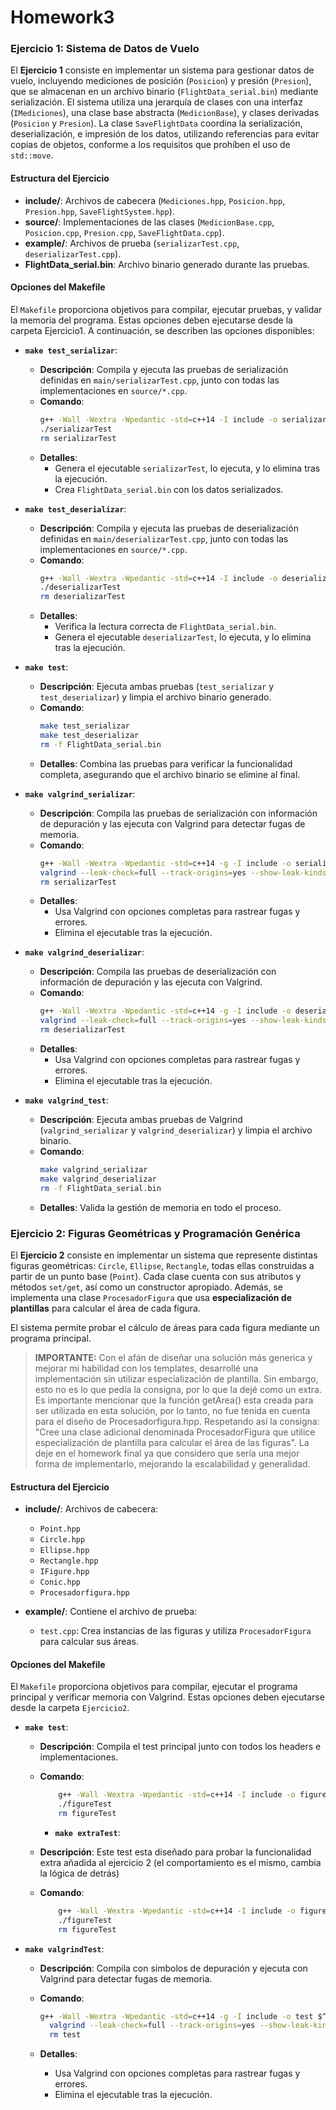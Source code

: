 # Homework3

### Ejercicio 1: Sistema de Datos de Vuelo

El **Ejercicio 1** consiste en implementar un sistema para gestionar datos de vuelo, incluyendo mediciones de posición (`Posicion`) y presión (`Presion`), que se almacenan en un archivo binario (`FlightData_serial.bin`) mediante serialización. El sistema utiliza una jerarquía de clases con una interfaz (`IMediciones`), una clase base abstracta (`MedicionBase`), y clases derivadas (`Posicion` y `Presion`). La clase `SaveFlightData` coordina la serialización, deserialización, e impresión de los datos, utilizando referencias para evitar copias de objetos, conforme a los requisitos que prohíben el uso de `std::move`.

#### Estructura del Ejercicio

- **include/**: Archivos de cabecera (`Mediciones.hpp`, `Posicion.hpp`, `Presion.hpp`, `SaveFlightSystem.hpp`).
- **source/**: Implementaciones de las clases (`MedicionBase.cpp`, `Posicion.cpp`, `Presion.cpp`, `SaveFlightData.cpp`).
- **example/**: Archivos de prueba (`serializarTest.cpp`, `deserializarTest.cpp`).
- **FlightData_serial.bin**: Archivo binario generado durante las pruebas.

#### Opciones del Makefile

El `Makefile` proporciona objetivos para compilar, ejecutar pruebas, y validar la memoria del programa. Estas opciones deben ejecutarse desde la carpeta Ejercicio1. A continuación, se describen las opciones disponibles:

- **`make test_serializar`**:
  - **Descripción**: Compila y ejecuta las pruebas de serialización definidas en `main/serializarTest.cpp`, junto con todas las implementaciones en `source/*.cpp`.
  - **Comando**:
    ```bash
    g++ -Wall -Wextra -Wpedantic -std=c++14 -I include -o serializarTest main/serializarTest.cpp source/*.cpp
    ./serializarTest
    rm serializarTest
    ```
  - **Detalles**:
    - Genera el ejecutable `serializarTest`, lo ejecuta, y lo elimina tras la ejecución.
    - Crea `FlightData_serial.bin` con los datos serializados.

- **`make test_deserializar`**:
  - **Descripción**: Compila y ejecuta las pruebas de deserialización definidas en `main/deserializarTest.cpp`, junto con todas las implementaciones en `source/*.cpp`.
  - **Comando**:
    ```bash
    g++ -Wall -Wextra -Wpedantic -std=c++14 -I include -o deserializarTest main/deserializarTest.cpp source/*.cpp
    ./deserializarTest
    rm deserializarTest
    ```
  - **Detalles**:
    - Verifica la lectura correcta de `FlightData_serial.bin`.
    - Genera el ejecutable `deserializarTest`, lo ejecuta, y lo elimina tras la ejecución.

- **`make test`**:
  - **Descripción**: Ejecuta ambas pruebas (`test_serializar` y `test_deserializar`) y limpia el archivo binario generado.
  - **Comando**:
    ```bash
    make test_serializar
    make test_deserializar
    rm -f FlightData_serial.bin
    ```
  - **Detalles**: Combina las pruebas para verificar la funcionalidad completa, asegurando que el archivo binario se elimine al final.

- **`make valgrind_serializar`**:
  - **Descripción**: Compila las pruebas de serialización con información de depuración y las ejecuta con Valgrind para detectar fugas de memoria.
  - **Comando**:
    ```bash
    g++ -Wall -Wextra -Wpedantic -std=c++14 -g -I include -o serializarTest main/serializarTest.cpp source/*.cpp
    valgrind --leak-check=full --track-origins=yes --show-leak-kinds=all ./serializarTest
    rm serializarTest
    ```
  - **Detalles**:
    - Usa Valgrind con opciones completas para rastrear fugas y errores.
    - Elimina el ejecutable tras la ejecución.

- **`make valgrind_deserializar`**:
  - **Descripción**: Compila las pruebas de deserialización con información de depuración y las ejecuta con Valgrind.
  - **Comando**:
    ```bash
    g++ -Wall -Wextra -Wpedantic -std=c++14 -g -I include -o deserializarTest main/deserializarTest.cpp source/*.cpp
    valgrind --leak-check=full --track-origins=yes --show-leak-kinds=all ./deserializarTest
    rm deserializarTest
    ```
  - **Detalles**:
    - Usa Valgrind con opciones completas para rastrear fugas y errores.
    - Elimina el ejecutable tras la ejecución.

- **`make valgrind_test`**:
  - **Descripción**: Ejecuta ambas pruebas de Valgrind (`valgrind_serializar` y `valgrind_deserializar`) y limpia el archivo binario.
  - **Comando**:
    ```bash
    make valgrind_serializar
    make valgrind_deserializar
    rm -f FlightData_serial.bin
    ```
  - **Detalles**: Valida la gestión de memoria en todo el proceso.

### Ejercicio 2: Figuras Geométricas y Programación Genérica

El **Ejercicio 2** consiste en implementar un sistema que represente distintas figuras geométricas: `Circle`, `Ellipse`, `Rectangle`, todas ellas construidas a partir de un punto base (`Point`). Cada clase cuenta con sus atributos y métodos `set/get`, así como un constructor apropiado. Además, se implementa una clase `ProcesadorFigura` que usa **especialización de plantillas** para calcular el área de cada figura.

El sistema permite probar el cálculo de áreas para cada figura mediante un programa principal.

>**IMPORTANTE:** Con el afán de diseñar una solución más generica y mejorar mi habilidad con los templates, desarrollé una implementación sin utilizar especialización de plantilla. Sin embargo, esto no es lo que pedía la consigna, por lo que la dejé como un extra. Es importante mencionar que la función getArea() esta creada para ser utilizada en esta solución, por lo tanto, no fue tenida en cuenta para el diseño de Procesadorfigura.hpp. Respetando así la consigna: "Cree una clase adicional denominada ProcesadorFigura que utilice especialización de plantilla para calcular el área de las figuras". La deje en el homework final ya que considero que sería una mejor forma de implementarlo, mejorando la escalabilidad y generalidad.

#### Estructura del Ejercicio

- **include/**: Archivos de cabecera:
  - `Point.hpp`
  - `Circle.hpp`
  - `Ellipse.hpp`
  - `Rectangle.hpp`
  - `IFigure.hpp`
  - `Conic.hpp`
  - `Procesadorfigura.hpp`

- **example/**: Contiene el archivo de prueba:
  - `test.cpp`: Crea instancias de las figuras y utiliza `ProcesadorFigura` para calcular sus áreas.

#### Opciones del Makefile

El `Makefile` proporciona objetivos para compilar, ejecutar el programa principal y verificar memoria con Valgrind. Estas opciones deben ejecutarse desde la carpeta `Ejercicio2`.

- **`make test`**:
  - **Descripción**: Compila el test principal junto con todos los headers e implementaciones.
  - **Comando**:
    ```bash
    	g++ -Wall -Wextra -Wpedantic -std=c++14 -I include -o figureTest $^
	    ./figureTest
	    rm figureTest
    ```

    - **`make extraTest`**:
  - **Descripción**: Este test esta diseñado para probar la funcionalidad extra añadida al ejercicio 2 (el comportamiento es el mismo, cambia la lógica de detrás)

  - **Comando**:
    ```bash
    	g++ -Wall -Wextra -Wpedantic -std=c++14 -I include -o figureTest $^
	    ./figureTest
	    rm figureTest
    ```

- **`make valgrindTest`**:
  - **Descripción**: Compila con símbolos de depuración y ejecuta con Valgrind para detectar fugas de memoria.
  - **Comando**:
    ```bash
    g++ -Wall -Wextra -Wpedantic -std=c++14 -g -I include -o test $^
	  valgrind --leak-check=full --track-origins=yes --show-leak-kinds=all ./test
	  rm test
    ```

  - **Detalles**:
    - Usa Valgrind con opciones completas para rastrear fugas y errores.
    - Elimina el ejecutable tras la ejecución.
